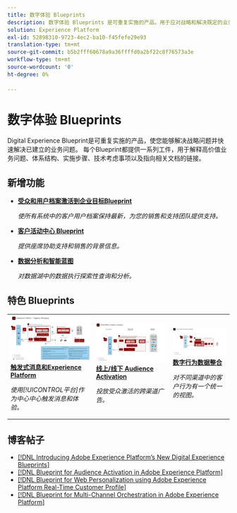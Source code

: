 ```yaml
---
title: 数字体验 Blueprints
description: 数字体验 Blueprints 是可重复实施的产品，用于应对战略和解决既定的业务问题。它们可加快实现价值的速度，并提供快速的成功之路。
solution: Experience Platform
exl-id: 52898310-9723-4ec2-ba10-f45fefe29e93
translation-type: tm+mt
source-git-commit: b5b2fff60678a9a36ffffd0a2bf22c8f76573a3e
workflow-type: tm+mt
source-wordcount: '0'
ht-degree: 0%

---
```


# 数字体验 Blueprints

Digital Experience Blueprint是可重复实施的产品，使您能够解决战略问题并快速解决已建立的业务问题。 每个Blueprint都提供一系列工件，用于解释高价值业务问题、体系结构、实施步骤、技术考虑事项以及指向相关文档的链接。

## 新增功能

* **[受众和用户档案激活到企业目标Blueprint](/help/blueprints/audience-activation/enterprise-destinations.md)**

   *使所有系统中的客户用户档案保持最新，为您的销售和支持团队提供支持&#x200B;。*
* **[客户活动中心 Blueprint](/help/blueprints/audience-activation/customer-activity.md)**

   *提供座席协助支持和销售的背景信息。*
* **[数据分析和智能蓝图](/help/blueprints/data-insights/analysis.md)**

   *对数据湖中的数据执行探索性查询和分析。*

## 特色 Blueprints

<table style="table-layout:fixed">
<tr>
  <td>
    <a href="https://experienceleague.adobe.com/docs/blueprints-learn/architecture/multi-channel-message-orchestration/triggered-messaging.html"><img alt="“触发的消息传递”和“Experience Platform蓝图”的缩略图" src="multi-channel-message-orchestration/assets/triggered.svg" /></a>
    <div><a href="https://experienceleague.adobe.com/docs/blueprints-learn/architecture/multi-channel-message-orchestration/triggered-messaging.html"><strong>触发式消息和Experience Platform</strong></a></div>
    <p><em>使用[!UICONTROL平台]作为中心中心触发消息和体验。</em></p>
  </td>
  <td>
    <a href="https://experienceleague.adobe.com/docs/blueprints-learn/architecture/audience-activation/online-offline.html"><img alt="“联机/脱机Audience ActivationBlueprint”的缩略图" src="audience-activation/assets/onoff.svg" /></a>
    <div><a href="https://experienceleague.adobe.com/docs/blueprints-learn/architecture/audience-activation/online-offline.html"><strong>线上/线下 Audience Activation</strong></a></div>
    <p><em>投放受众激活的跨渠道广告。</em></p>
  </td>
  <td>
    <a href="https://experienceleague.adobe.com/docs/blueprints-learn/architecture/customer-journey-analytics/digital-behavioral-data-consolidation.html"><img alt="数字行为数据整合蓝图的缩略图" src="customer-journey-analytics/assets/CJA.svg" /></a>
    <div><a href="https://experienceleague.adobe.com/docs/blueprints-learn/architecture/customer-journey-analytics/digital-behavioral-data-consolidation.html"><strong>数字行为数据整合</strong></a></div>
    <p><em>对不同渠道中的客户行为有一个统一的视图。</em></p>
  </td>
</tr>
</table>

## 博客帖子

* [[!DNL Introducing Adobe Experience Platform’s New Digital Experience Blueprints]](https://medium.com/adobetech/introducing-adobe-experience-platforms-new-digital-experience-blueprints-93a6b5f5da7c)
* [[!DNL Blueprint for Audience Activation in Adobe Experience Platform]](https://medium.com/adobetech/a-blueprint-for-audience-activation-in-adobe-experience-platform-b2b30fae90fd)
* [[!DNL Blueprint for Web Personalization using Adobe Experience Platform Real-Time Customer Profile]](https://medium.com/adobetech/blueprint-for-web-personalization-using-adobe-experience-platform-real-time-customer-profile-fef2ce7a4b2f)
* [[!DNL Blueprint for Multi-Channel Orchestration in Adobe Experience Platform]](https://medium.com/adobetech/blueprint-for-multi-channel-orchestration-in-adobe-experience-platform-c68317e94184)
